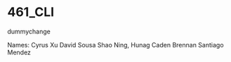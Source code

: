 # 461_CLI

dummychange

Names:
Cyrus Xu
David Sousa
Shao Ning, Hunag
Caden Brennan
Santiago Mendez


